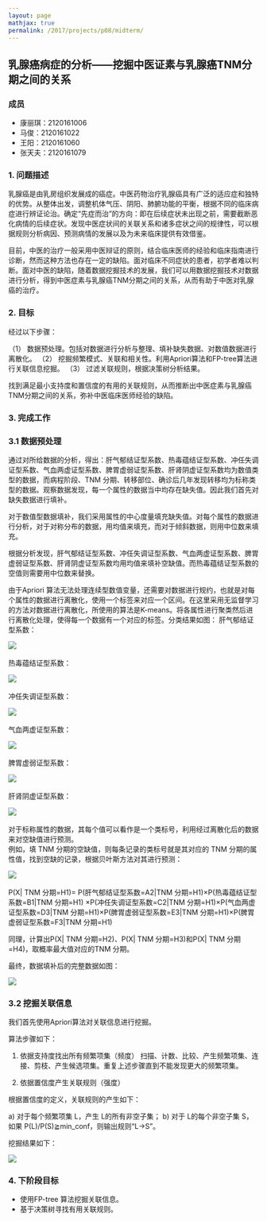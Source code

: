 ```yaml
---
layout: page
mathjax: true
permalink: /2017/projects/p08/midterm/
---
```


## 乳腺癌病症的分析——挖掘中医证素与乳腺癌TNM分期之间的关系 

### 成员

- 康丽琪：2120161006
- 马俊：2120161022
- 王阳：2120161060
- 张天夫：2120161079

### 1. 问题描述

乳腺癌是由乳房组织发展成的癌症。中医药物治疗乳腺癌具有广泛的适应症和独特的优势。从整体出发，调整机体气压、阴阳、肺腑功能的平衡，根据不同的临床病症进行辨证论治。确定“先症而治”的方向：即在后续症状未出现之前，需要截断恶化病情的后续症状。发现中医症状间的关联关系和诸多症状之间的规律性，可以根据规则分析病因、预测病情的发展以及为未来临床提供有效借鉴。

目前，中医的治疗一般采用中医辩证的原则，结合临床医师的经验和临床指南进行诊断，然而这种方法也存在一定的缺陷。面对临床不同症状的患者，初学者难以判断。面对中医的缺陷，随着数据挖掘技术的发展，我们可以用数据挖掘技术对数据进行分析，得到中医症素与乳腺癌TNM分期之间的关系，从而有助于中医对乳腺癌的治疗。

### 2. 目标

经过以下步骤：

（1） 数据预处理。包括对数据进行分析与整理、填补缺失数据、对数值数据进行离散化。 （2） 挖掘频繁模式、关联和相关性。利用Apriori算法和FP-tree算法进行关联信息挖掘。 （3） 过滤关联规则，根据决策树分析结果。

找到满足最小支持度和置信度的有用的关联规则，从而推断出中医症素与乳腺癌TNM分期之间的关系，弥补中医临床医师经验的缺陷。

### 3. 完成工作

### 3.1	数据预处理

通过对所给数据的分析，得出：肝气郁结证型系数、热毒蕴结证型系数、冲任失调证型系数、气血两虚证型系数、脾胃虚弱证型系数、肝肾阴虚证型系数均为数值类型的数据，而病程阶段、TNM 分期、转移部位、确诊后几年发现转移均为标称类型的数据。观察数据发现，每一个属性的数据当中均存在缺失值。因此我们首先对缺失数据进行填补。

对于数值型数据填补，我们采用属性的中心度量填充缺失值。对每个属性的数据进行分析，对于对称分布的数据，用均值来填充，而对于倾斜数据，则用中位数来填充。

根据分析发现，肝气郁结证型系数、冲任失调证型系数、气血两虚证型系数、脾胃虚弱证型系数、肝肾阴虚证型系数均用均值来填补空缺值。而热毒蕴结证型系数的空值则需要用中位数来替换。

由于Apriori 算法无法处理连续型数值变量，还需要对数据进行规约，也就是对每个属性的数据进行离散化，使用一个标签来对应一个区间。在这里采用无监督学习的方法对数据进行离散化，所使用的算法是K-means。将各属性进行聚类然后进行离散化处理，使得每一个数据有一个对应的标签。分类结果如图：
肝气郁结证型系数：

![](https://github.com/mrkingsun/bitdm.github.io/blob/master/2017/projects/P08/images/%E8%82%9D%E6%B0%94%E9%83%81%E7%BB%93%E8%AF%81%E5%9E%8B%E7%B3%BB%E6%95%B0.png)   

热毒蕴结证型系数：

![](https://github.com/mrkingsun/bitdm.github.io/blob/master/2017/projects/P08/images/%E7%83%AD%E6%AF%92%E8%95%B4%E7%BB%93%E8%AF%81%E5%9E%8B%E7%B3%BB%E6%95%B0.png)   

冲任失调证型系数： 

![](https://github.com/mrkingsun/bitdm.github.io/blob/master/2017/projects/P08/images/%E5%86%B2%E4%BB%BB%E5%A4%B1%E8%B0%83%E8%AF%81%E5%9E%8B%E7%B3%BB%E6%95%B0.png)   

气血两虚证型系数： 

![](https://github.com/mrkingsun/bitdm.github.io/blob/master/2017/projects/P08/images/%E6%B0%94%E8%A1%80%E4%B8%A4%E8%99%9A%E8%AF%81%E5%9E%8B%E7%B3%BB%E6%95%B0.png)   

脾胃虚弱证型系数：

![](https://github.com/mrkingsun/bitdm.github.io/blob/master/2017/projects/P08/images/%E8%84%BE%E8%83%83%E8%99%9A%E5%BC%B1%E8%AF%81%E5%9E%8B%E7%B3%BB%E6%95%B0.png)   

肝肾阴虚证型系数：

![](https://github.com/mrkingsun/bitdm.github.io/blob/master/2017/projects/P08/images/%E8%82%9D%E8%82%BE%E9%98%B4%E8%99%9A%E8%AF%81%E5%9E%8B%E7%B3%BB%E6%95%B0.png)   

对于标称属性的数据，其每个值可以看作是一个类标号，利用经过离散化后的数据来对空缺值进行预测。  
例如，填 TNM 分期的空缺值，则每条记录的类标号就是其对应的 TNM 分期的属性值，找到空缺的记录，根据贝叶斯方法对其进行预测：

![](https://github.com/mrkingsun/bitdm.github.io/blob/master/2017/projects/P08/images/eg.png)   

P(X| TNM 分期=H1)= P(肝气郁结证型系数=A2|TNM 分期=H1)×P(热毒蕴结证型系数=B1|TNM 分期=H1) ×P(冲任失调证型系数=C2|TNM 分期=H1)×P(气血两虚证型系数=D3|TNM 分期=H1)×P(脾胃虚弱证型系数=E3|TNM 分期=H1)×P(脾胃虚弱证型系数=F3|TNM 分期=H1)

同理，计算出P(X| TNM 分期=H2)、P(X| TNM 分期=H3)和P(X| TNM 分期=H4)，取概率最大值对应的TNM 分期。

最终，数据填补后的完整数据如图：

![](https://github.com/mrkingsun/bitdm.github.io/blob/master/2017/projects/P08/images/full-data.png)

### 3.2 挖掘关联信息

我们首先使用Apriori算法对关联信息进行挖掘。

算法步骤如下：

1) 依据支持度找出所有频繁项集（频度）
扫描、计数、比较、产生频繁项集、连接、剪枝、产生候选项集。重复上述步骤直到不能发现更大的频繁项集。

2) 依据置信度产生关联规则（强度）

根据置信度的定义，关联规则的产生如下：

a) 对于每个频繁项集 L，产生 L的所有非空子集；
b) 对于 L的每个非空子集 S，如果 P(L)/P(S)≧min_conf，则输出规则“L->S”。

挖掘结果如下：

![](https://github.com/mrkingsun/bitdm.github.io/blob/master/2017/projects/P08/images/Apriori-result.png)

### 4. 下阶段目标

- 使用FP-tree 算法挖掘关联信息。
- 基于决策树寻找有用关联规则。
